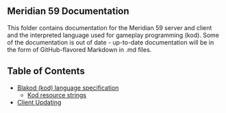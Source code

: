 Meridian 59 Documentation
--------------

This folder contains documentation for the Meridian 59 server and client and
the interpreted language used for gameplay programming (kod). Some of the
documentation is out of date - up-to-date documentation will be in the form
of GitHub-flavored Markdown in .md files.

## Table of Contents
* [Blakod (kod) language specification](./kodspec.md)
  * [Kod resource strings](./kodresource.md)
* [Client Updating](./clientupdate.md)
